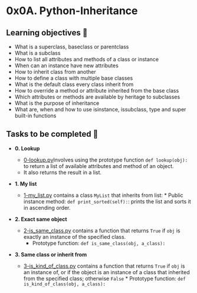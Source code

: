 # 0x0A. Python-Inheritance

## Learning objectives :dart:

* What is a superclass, baseclass or parentclass
* What is a subclass
* How to list all attributes and methods of a class or instance
* When can an instance have new attributes
* How to inherit class from another
* How to define a class with multiple base classes
* What is the default class every class inherit from
* How to override a method or attribute inherited from the base class
* Which attributes or methods are available by heritage to subclasses
* What is the purpose of inheritance
* What are, when and how to use isinstance, issubclass, type and super built-in functions

## Tasks to be completed :page_with_curl:

* **0. Lookup**
  * [0-lookup.py](./0-lookup.py)Involves using the prototype function `def lookup(obj):` to return a list of available attributes and method of an object.
  * It also returns the result in a list.

* **1. My list**
  * [1-my_list.py](./1-my_list.py) contains a class `MyList` that inherits from list:
        * Public instance method: `def print_sorted(self):`: prints the list and sorts it in ascending order.

* **2. Exact same object**
  * [2-is_same_class.py](./2-is_same_class.py) contains a function that returns `True` if `obj` is exactly an instance of the specified class.
	* Prototype function: `def is_same_class(obj, a_class):`

* **3. Same class or inherit from**
  * [3-is_kind_of_class.py](./3-is_kind_of_class.py) contains a function that returns `True` if `obj` is an instance of, or if the object is an instance of a class that inherited from the specified class; otherwise `False`
        * Prototype function: `def is_kind_of_class(obj, a_class):`

